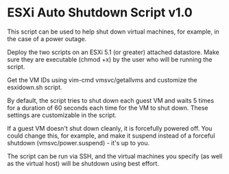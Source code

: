 ESXi Auto Shutdown Script v1.0
==============================

This script can be used to help shut down virtual machines, for example, in the case of a power outage.

Deploy the two scripts on an ESXi 5.1 (or greater) attached datastore.  Make sure they are executable (chmod +x) by the user who will be running the script.

Get the VM IDs using vim-cmd vmsvc/getallvms and customize the esxidown.sh script.

By default, the script tries to shut down each guest VM and waits 5 times for a duration of 60 seconds each time for the VM to shut down.  These settings are customizable in the script.

If a guest VM doesn't shut down cleanly, it is forcefully powered off.  You could change this, for example, and make it suspend instead of a forceful shutdown (vmsvc/power.suspend) - it's up to you.

The script can be run via SSH, and the virtual machines you specify (as well as the virtual host) will be shutdown using best effort.